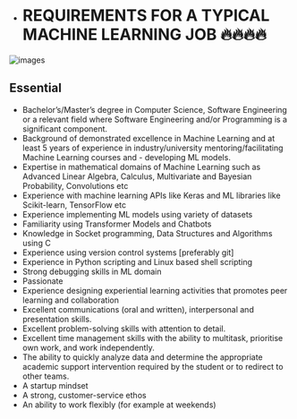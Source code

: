 - # REQUIREMENTS FOR A TYPICAL MACHINE LEARNING JOB 🔥🔥🔥🔥
![images](https://user-images.githubusercontent.com/110787129/223818638-53b4f3b3-8b55-4bcb-b4c0-4ce89cb0e413.jpg)
## Essential
- Bachelor’s/Master’s degree in Computer Science, Software Engineering or a relevant field where Software Engineering and/or Programming is a significant component.
- Background of demonstrated excellence in Machine Learning and at least 5 years of experience in industry/university mentoring/facilitating Machine Learning courses and - developing ML models.
- Expertise in mathematical domains of Machine Learning such as Advanced Linear Algebra, Calculus, Multivariate and Bayesian Probability, Convolutions etc
- Experience with machine learning APIs like Keras and ML libraries like Scikit-learn, TensorFlow etc
- Experience implementing ML models using variety of datasets
- Familiarity using Transformer Models and Chatbots
- Knowledge in Socket programming, Data Structures and Algorithms using C
- Experience using version control systems [preferably git]
- Experience in Python scripting and Linux based shell scripting
- Strong debugging skills in ML domain
- Passionate
- Experience designing experiential learning activities that promotes peer learning and collaboration
- Excellent communications (oral and written), interpersonal and presentation skills.
- Excellent problem-solving skills with attention to detail.
- Excellent time management skills with the ability to multitask, prioritise own work, and work independently.
- The ability to quickly analyze data and determine the appropriate academic support intervention required by the student or to redirect to other teams.
- A startup mindset
- A strong, customer-service ethos
- An ability to work flexibly (for example at weekends)